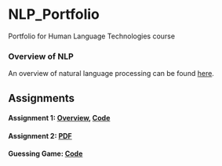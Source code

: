 # NLP_Portfolio
Portfolio for Human Language Technologies course
### Overview of NLP
An overview of natural language processing can be found [here](Overview_of_NLP.pdf).
## Assignments
#### Assignment 1: [Overview](Asg1/Overview_of_Asg_1.pdf), [Code](Asg1/asg1.py)
#### Assignment 2: [PDF](Asg2/Asg2.pdf)
#### Guessing Game: [Code](Guessing_Game/guessinggame.py)